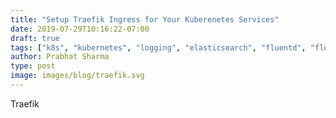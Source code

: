 ```yaml
---
title: "Setup Traefik Ingress for Your Kuberenetes Services"
date: 2019-07-29T10:16:22-07:00
draft: true
tags: ["k8s", "kubernetes", "logging", "elasticsearch", "fluentd", "fluent-bit",]
author: Prabhat Sharma
type: post
image: images/blog/traefik.svg
---
```


Traefik